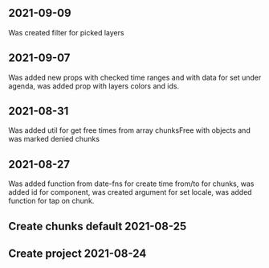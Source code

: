 ## 2021-09-09
Was created filter for picked layers

## 2021-09-07
Was added new props with checked time ranges and with data for set under agenda, was added prop with layers colors and ids.

## 2021-08-31
Was added util for get free times from array chunksFree with objects and was marked denied chunks

## 2021-08-27
Was added function from date-fns for create time from/to for chunks,
was added id for component, was created argument for set locale, was added function for tap on chunk.

## Create chunks default 2021-08-25

## Create project 2021-08-24
